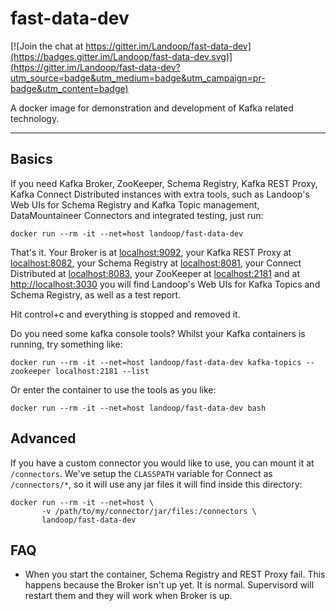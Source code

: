 # fast-data-dev #

[![Join the chat at https://gitter.im/Landoop/fast-data-dev](https://badges.gitter.im/Landoop/fast-data-dev.svg)](https://gitter.im/Landoop/fast-data-dev?utm_source=badge&utm_medium=badge&utm_campaign=pr-badge&utm_content=badge)

A docker image for demonstration and development of Kafka related technology.

---

## Basics

If you need Kafka Broker, ZooKeeper, Schema Registry, Kafka REST Proxy, Kafka
Connect Distributed instances with extra tools, such as Landoop's Web UIs for
Schema Registry and Kafka Topic management, DataMountaineer Connectors and
integrated testing, just run:

    docker run --rm -it --net=host landoop/fast-data-dev

That's it. Your Broker is at <localhost:9092>, your Kafka REST Proxy at
<localhost:8082>, your Schema Registry at <localhost:8081>, your Connect
Distributed at <localhost:8083>, your ZooKeeper at <localhost:2181> and at
<http://localhost:3030> you will find Landoop's Web UIs for Kafka Topics and
Schema Registry, as well as a test report.

Hit control+c and everything is stopped and removed it.

Do you need some kafka console tools? Whilst your Kafka containers is running,
try something like:

    docker run --rm -it --net=host landoop/fast-data-dev kafka-topics --zookeeper localhost:2181 --list

Or enter the container to use the tools as you like:

    docker run --rm -it --net=host landoop/fast-data-dev bash

## Advanced

If you have a custom connector you would like to use, you can mount it at
`/connectors`. We've setup the `CLASSPATH` variable for Connect as
`/connectors/*`, so it will use any jar files it will find inside this
directory:

    docker run --rm -it --net=host \
           -v /path/to/my/connector/jar/files:/connectors \
           landoop/fast-data-dev

## FAQ

- When you start the container, Schema Registry and REST Proxy fail. 
  This happens because the Broker isn't up yet. It is normal. Supervisord will
  restart them and they will work when Broker is up.
